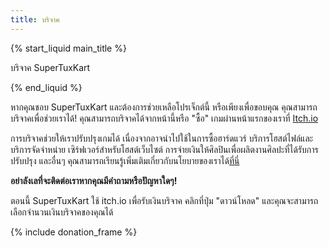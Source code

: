 ```yaml
---
title: บริจาค
---
```

{% start_liquid main_title %}

บริจาค SuperTuxKart

{% end_liquid %}

หากคุณชอบ SuperTuxKart และต้องการช่วยเหลือโปรเจ็กต์นี้ หรือเพียงเพื่อขอบคุณ คุณสามารถบริจาคเพื่อช่วยเราได้! คุณสามารถบริจาคได้จากหน้านี้หรือ "ซื้อ" เกมผ่านหน้าแรกของเราที่ [Itch.io](https://supertuxkart.itch.io/supertuxkart)

การบริจาคช่วยให้เราปรับปรุงเกมได้ เนื่องจากอาจนำไปใช้ในการซื้อฮาร์ดแวร์ บริการโฮสต์ไฟล์และบริการจัดจำหน่าย เซิร์ฟเวอร์สำหรับโฮสต์เว็บไซต์ การจ่ายเงินให้ศิลปินเพื่อผลิตงานศิลปะที่ได้รับการปรับปรุง และอื่นๆ คุณสามารถเรียนรู้เพิ่มเติมเกี่ยวกับนโยบายของเราได้[ที่นี่](Donation_Policy)

**อย่าลังเลที่จะติดต่อเราหากคุณมีคำถามหรือปัญหาใดๆ!**

ตอนนี้ SuperTuxKart ใช้ itch.io เพื่อรับเงินบริจาค คลิกที่ปุ่ม "ดาวน์โหลด" และคุณจะสามารถเลือกจำนวนเงินบริจาคของคุณได้

{% include donation_frame %}
